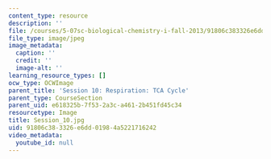 ```yaml
---
content_type: resource
description: ''
file: /courses/5-07sc-biological-chemistry-i-fall-2013/91806c383326e6dd01984a5221716242_Session_10.jpg
file_type: image/jpeg
image_metadata:
  caption: ''
  credit: ''
  image-alt: ''
learning_resource_types: []
ocw_type: OCWImage
parent_title: 'Session 10: Respiration: TCA Cycle'
parent_type: CourseSection
parent_uid: e618325b-7f53-2a3c-a461-2b451fd45c34
resourcetype: Image
title: Session_10.jpg
uid: 91806c38-3326-e6dd-0198-4a5221716242
video_metadata:
  youtube_id: null
---
```


